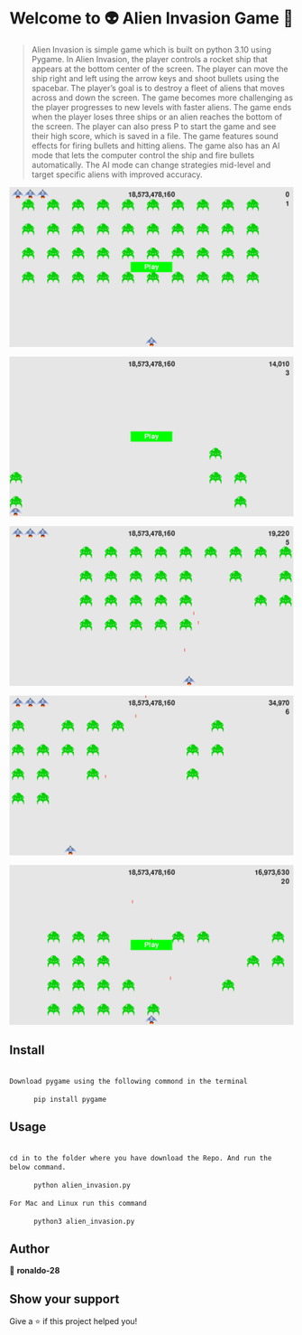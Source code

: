<h1 align="center">Welcome to 👽 Alien Invasion Game 👋</h1>

> Alien Invasion is simple game which is built on python 3.10 using Pygame. In Alien Invasion, the player controls a rocket ship that appears at the bottom center of the screen. The player can move the ship right and left using the arrow keys and shoot bullets using the spacebar. The player’s goal is to destroy a fleet of aliens that moves across and down the screen. The game becomes more challenging as the player progresses to new levels with faster aliens. The game ends when the player loses three ships or an alien reaches the bottom of the screen. The player can also press P to start the game and see their high score, which is saved in a file. The game features sound effects for firing bullets and hitting aliens. The game also has an AI mode that lets the computer control the ship and fire bullets automatically. The AI mode can change strategies mid-level and target specific aliens with improved accuracy.

![pic_0](https://github.com/ronaldo-28/alien_invasion/blob/b3180e237bad6c6f2765e1964ec14c1d9db45f1a/images/1.png)


![pic_1](https://github.com/ronaldo-28/alien_invasion/blob/dfc4580c2e5230da652567999a8ad27b4b18c1ea/images/2.png)

![pic_2](https://github.com/ronaldo-28/alien_invasion/blob/a4d30dd5f7bc3cdd79ef55cdcc7495af73491d69/images/6.png)

![pic_3](https://github.com/ronaldo-28/alien_invasion/blob/f7106c493e9f72ce647080978b74eb05f5f83c0f/images/5.png)

![pic_4](https://github.com/ronaldo-28/alien_invasion/blob/f7106c493e9f72ce647080978b74eb05f5f83c0f/images/3.png)
## Install

```

Download pygame using the following commond in the terminal

      pip install pygame

```

## Usage

```

cd in to the folder where you have download the Repo. And run the below command.

      python alien_invasion.py

For Mac and Linux run this command

      python3 alien_invasion.py

```

## Author

👤 **ronaldo-28**

## Show your support

Give a ⭐️ if this project helped you!
